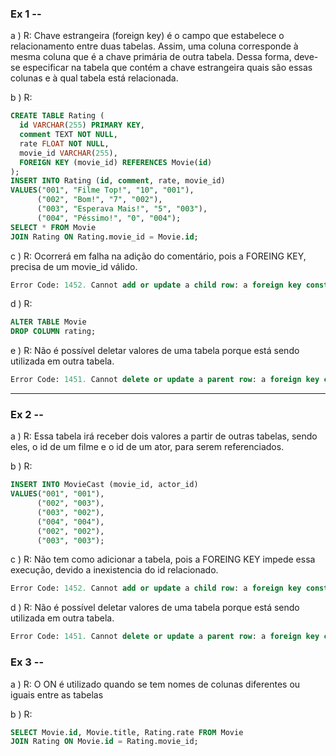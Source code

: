 ### Ex 1 --
a )
R: Chave estrangeira (foreign key) é o campo que estabelece o relacionamento entre duas tabelas. Assim, uma coluna corresponde à mesma coluna que é a chave primária de outra tabela. Dessa forma, deve-se especificar na tabela que contém a chave estrangeira quais são essas colunas e à qual tabela está relacionada.

b )
R: 
```sql
CREATE TABLE Rating (
  id VARCHAR(255) PRIMARY KEY,
  comment TEXT NOT NULL,
  rate FLOAT NOT NULL,
  movie_id VARCHAR(255),
  FOREIGN KEY (movie_id) REFERENCES Movie(id)
);
INSERT INTO Rating (id, comment, rate, movie_id)
VALUES("001", "Filme Top!", "10", "001"),
      ("002", "Bom!", "7", "002"),
      ("003", "Esperava Mais!", "5", "003"),
      ("004", "Péssimo!", "0", "004");
SELECT * FROM Movie
JOIN Rating ON Rating.movie_id = Movie.id;
```

c )
R: Ocorrerá em falha na adição do comentário, pois a FOREING KEY, precisa de um movie_id válido.
```sql 
Error Code: 1452. Cannot add or update a child row: a foreign key constraint fails (`Turma-labenumero-nome-sobrenome`.`Rating`, CONSTRAINT `Rating_ibfk_1` FOREIGN KEY (`movie_id`) REFERENCES `Movie` (`id`))
```

d )
R:
```sql
ALTER TABLE Movie
DROP COLUMN rating;
```

e )
R: Não é possível deletar valores de uma tabela porque está sendo utilizada em outra tabela.
```sql
Error Code: 1451. Cannot delete or update a parent row: a foreign key constraint fails (`Turma-labenumero-nome-sobrenome`.`Rating`, CONSTRAINT `Rating_ibfk_1` FOREIGN KEY (`movie_id`) REFERENCES `Movie` (`id`))
```

-----------------------------------------------------------------------------

### Ex 2 --
a )
R: Essa tabela irá receber dois valores a partir de outras tabelas, sendo eles, o id de um filme e o id de um ator, para serem referenciados.

b )
R:
```sql
INSERT INTO MovieCast (movie_id, actor_id)
VALUES("001", "001"),
      ("002", "003"),
      ("003", "002"),
      ("004", "004"),
      ("002", "002"),
      ("003", "003");
```

c )
R: Não tem como adicionar a tabela, pois a FOREING KEY impede essa execução, devido a inexistencia do id relacionado.
```sql
Error Code: 1452. Cannot add or update a child row: a foreign key constraint fails (`Turma-labenumero-nome-sobrenome`.`MovieCast`, CONSTRAINT `MovieCast_ibfk_2` FOREIGN KEY (`actor_id`) REFERENCES `Actor` (`id`))
```

d )
R: Não é possível deletar valores de uma tabela porque está sendo utilizada em outra tabela.
```sql
Error Code: 1451. Cannot delete or update a parent row: a foreign key constraint fails (`Turma-labenumero-nome-sobrenome`.`Rating`, CONSTRAINT `Rating_ibfk_1` FOREIGN KEY (`movie_id`) REFERENCES `Movie` (`id`))
```

### Ex 3 --
a )
R: O ON é utilizado quando se tem nomes de colunas diferentes ou iguais entre as tabelas

b )
R:
```sql
SELECT Movie.id, Movie.title, Rating.rate FROM Movie
JOIN Rating ON Movie.id = Rating.movie_id;
```